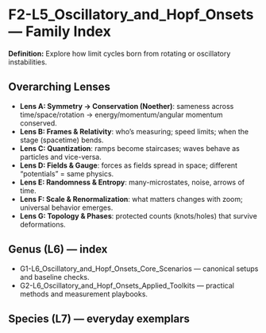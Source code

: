 # F2-L5_Oscillatory_and_Hopf_Onsets — Family Index
**Definition:** Explore how limit cycles born from rotating or oscillatory instabilities.

## Overarching Lenses

- **Lens A: Symmetry -> Conservation (Noether)**: sameness across time/space/rotation → energy/momentum/angular momentum conserved.
- **Lens B: Frames & Relativity**: who’s measuring; speed limits; when the stage (spacetime) bends.
- **Lens C: Quantization**: ramps become staircases; waves behave as particles and vice-versa.
- **Lens D: Fields & Gauge**: forces as fields spread in space; different “potentials” = same physics.
- **Lens E: Randomness & Entropy**: many-microstates, noise, arrows of time.
- **Lens F: Scale & Renormalization**: what matters changes with zoom; universal behavior emerges.
- **Lens G: Topology & Phases**: protected counts (knots/holes) that survive deformations.

## Genus (L6) — index
- G1-L6_Oscillatory_and_Hopf_Onsets_Core_Scenarios — canonical setups and baseline checks.
- G2-L6_Oscillatory_and_Hopf_Onsets_Applied_Toolkits — practical methods and measurement playbooks.

## Species (L7) — everyday exemplars
